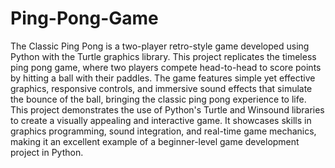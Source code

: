 # Ping-Pong-Game
The Classic Ping Pong is a two-player retro-style game developed using Python with the Turtle graphics library. This project replicates the timeless ping pong game, where two players compete head-to-head to score points by hitting a ball with their paddles. The game features simple yet effective graphics, responsive controls, and immersive sound effects that simulate the bounce of the ball, bringing the classic ping pong experience to life.
This project demonstrates the use of Python's Turtle and Winsound libraries to create a visually appealing and interactive game. It showcases skills in graphics programming, sound integration, and real-time game mechanics, making it an excellent example of a beginner-level game development project in Python.
